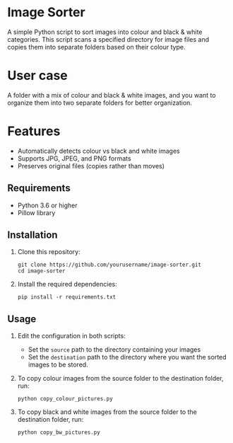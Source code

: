 # Image Sorter

A simple Python script to sort images into colour and black & white categories. This script scans a specified directory for image files and copies them into separate folders based on their colour type.

# User case

A folder with a mix of colour and black & white images, and you want to organize them into two separate folders for better organization.

# Features

- Automatically detects colour vs black and white images
- Supports JPG, JPEG, and PNG formats
- Preserves original files (copies rather than moves)

## Requirements

- Python 3.6 or higher
- Pillow library

## Installation

1. Clone this repository:
   ```
   git clone https://github.com/yourusername/image-sorter.git
   cd image-sorter
   ```

2. Install the required dependencies:
   ```
   pip install -r requirements.txt
   ```

## Usage

1. Edit the configuration in both scripts:
   - Set the `source` path to the directory containing your images
   - Set the `destination` path to the directory where you want the sorted images to be stored.

2. To copy colour images from the source folder to the destination folder, run:
   ```
   python copy_colour_pictures.py
   ```
3. To copy black and white images from the source folder to the destination folder, run:
   ```
   python copy_bw_pictures.py
   ```

